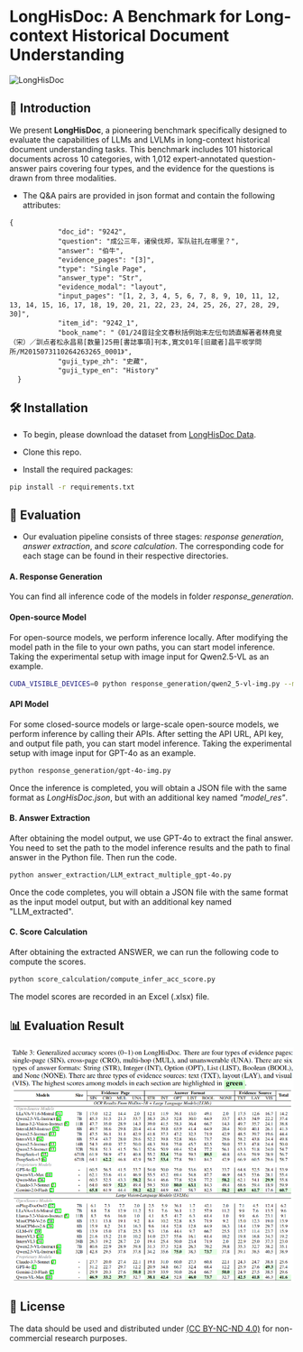 # LongHisDoc: A Benchmark for Long-context Historical Document Understanding

![LongHisDoc](LongHisDoc_Overview.png)

## 📖 Introduction
We present **LongHisDoc**, a pioneering benchmark specifically designed to evaluate the capabilities of LLMs and LVLMs in long-context historical document understanding tasks. This benchmark includes 101 historical documents across 10 categories, with 1,012 expert-annotated question-answer pairs covering four types, and the evidence for the questions is drawn from three modalities. 

* The Q&A pairs are provided in json format and contain the following attributes:
```
{
            "doc_id": "9242",
            "question": "成公三年，诸侯伐郑，军队驻扎在哪里？",
            "answer": "伯牛",
            "evidence_pages": "[3]",
            "type": "Single Page",
            "answer_type": "Str",
            "evidence_modal": "layout",
            "input_pages": "[1, 2, 3, 4, 5, 6, 7, 8, 9, 10, 11, 12, 13, 14, 15, 16, 17, 18, 19, 20, 21, 22, 23, 24, 25, 26, 27, 28, 29, 30]",
            "item_id": "9242_1",
            "book_name": "《01/24音註全文春秋括例始末左伝句読直解著者林堯叟（宋）／訓点者松永昌易[数量]25冊[書誌事項]刊本,寛文01年[旧蔵者]昌平坂学問所/M2015073110264263265_0001》",
            "guji_type_zh": "史藏",
            "guji_type_en": "History"
  }
```
## 🛠️ Installation

* To begin, please download the dataset from [LongHisDoc Data](https://huggingface.co/datasets/qweq12433454/LongHisDoc).

* Clone this repo.

* Install the required packages:
```bash
pip install -r requirements.txt
```
## 🔎 Evaluation

* Our evaluation pipeline consists of three stages: *response generation*, *answer extraction*, and *score calculation*. The corresponding code for each stage can be found in their respective directories.

#### A. Response Generation
You can find all inference code of the models in folder *response_generation*.
#### Open-source Model
For open-source models, we perform inference locally. After modifying the model path in the file to your own paths, you can start model inference. Taking the experimental setup with image input for Qwen2.5-VL as an example.

```bash
CUDA_VISIBLE_DEVICES=0 python response_generation/qwen2_5-vl-img.py --model_path './path/to/your/model'
```

#### API Model
For some closed-source models or large-scale open-source models, we perform inference by calling their APIs. After setting the API URL, API key, and output file path, you can start model inference. Taking the experimental setup with image input for GPT-4o as an example.

```bash
python response_generation/gpt-4o-img.py
```

Once the inference is completed, you will obtain a JSON file with the same format as *LongHisDoc.json*, but with an additional key named *"model_res"*.

#### B. Answer Extraction
After obtaining the model output, we use GPT-4o to extract the final answer. You need to set the path to the model inference results and the path to final answer in the Python file. Then run the code.

```bash
python answer_extraction/LLM_extract_multiple_gpt-4o.py
```

Once the code completes, you will obtain a JSON file with the same format as the input model output, but with an additional key named "LLM_extracted".

#### C. Score Calculation
After obtaining the extracted ANSWER, we can run the following code to compute the scores.


```bash
python score_calculation/compute_infer_acc_score.py
```

The model scores are recorded in an Excel (.xlsx) file.

## 📊 Evaluation Result
![Evaluation Result](Evaluation_Res.png)

## 📜 License
The data should be used and distributed under [ (CC BY-NC-ND 4.0)](https://creativecommons.org/licenses/by-nc-nd/4.0/deed.zh-hans) for non-commercial research purposes.
